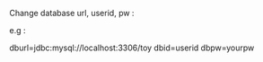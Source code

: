 Change database url, userid, pw :

e.g : 

dburl=jdbc:mysql://localhost:3306/toy
dbid=userid
dbpw=yourpw